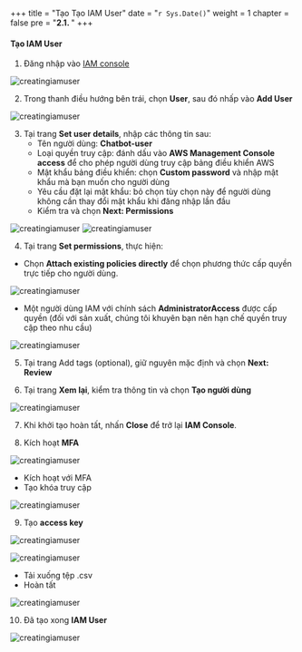 +++
title = "Tạo Tạo IAM User"
date = "`r Sys.Date()`"
weight = 1
chapter = false
pre = "<b>2.1. </b>"
+++

#### Tạo IAM User

1. Đăng nhập vào [IAM console](https://console.aws.amazon.com/iam/home#/home)

![creatingiamuser](/Deploying-a-Multi-Model-and-Multi-RAG-Powered-Chatbot-Using-AWS-CDK-on-AWS/images/2-preparation-steps/1-creatingiamuser/001-1-creatingiamuser.png?width=90pc)

2. Trong thanh điều hướng bên trái, chọn **User**, sau đó nhấp vào **Add User**

![creatingiamuser](/Deploying-a-Multi-Model-and-Multi-RAG-Powered-Chatbot-Using-AWS-CDK-on-AWS/images/2-preparation-steps/1-creatingiamuser/002-1-creatingiamuser.png?width=90pc)

3. Tại trang **Set user details**, nhập các thông tin sau:
    - Tên người dùng: **Chatbot-user**
    - Loại quyền truy cập: đánh dấu vào **AWS Management Console access** để cho phép người dùng truy cập bảng điều khiển AWS
    - Mật khẩu bảng điều khiển: chọn **Custom password** và nhập mật khẩu mà bạn muốn cho người dùng
    - Yêu cầu đặt lại mật khẩu: bỏ chọn tùy chọn này để người dùng không cần thay đổi mật khẩu khi đăng nhập lần đầu
    - Kiểm tra và chọn **Next: Permissions**

![creatingiamuser](/Deploying-a-Multi-Model-and-Multi-RAG-Powered-Chatbot-Using-AWS-CDK-on-AWS/images/2-preparation-steps/1-creatingiamuser/003-1-creatingiamuser.png?width=90pc)
![creatingiamuser](/Deploying-a-Multi-Model-and-Multi-RAG-Powered-Chatbot-Using-AWS-CDK-on-AWS/images/2-preparation-steps/1-creatingiamuser/004-1-creatingiamuser.png?width=90pc)

4. Tại trang **Set permissions**, thực hiện:
- Chọn **Attach existing policies directly** để chọn phương thức cấp quyền trực tiếp cho người dùng.

![creatingiamuser](/Deploying-a-Multi-Model-and-Multi-RAG-Powered-Chatbot-Using-AWS-CDK-on-AWS/images/2-preparation-steps/1-creatingiamuser/005-1-creatingiamuser.png?width=90pc)

- Một người dùng IAM với chính sách **AdministratorAccess** được cấp quyền (đối với sản xuất, chúng tôi khuyên bạn nên hạn chế quyền truy cập theo nhu cầu)

![creatingiamuser](/Deploying-a-Multi-Model-and-Multi-RAG-Powered-Chatbot-Using-AWS-CDK-on-AWS/images/2-preparation-steps/1-creatingiamuser/006-1-creatingiamuser.png?width=90pc)

5. Tại trang Add tags (optional), giữ nguyên mặc định và chọn **Next: Review**

6. Tại trang **Xem lại**, kiểm tra thông tin và chọn **Tạo người dùng**

![creatingiamuser](/Deploying-a-Multi-Model-and-Multi-RAG-Powered-Chatbot-Using-AWS-CDK-on-AWS/images/2-preparation-steps/1-creatingiamuser/007-1-creatingiamuser.png?width=90pc)

7. Khi khởi tạo hoàn tất, nhấn **Close** để trở lại  **IAM Console**.

8. Kích hoạt **MFA**

![creatingiamuser](/Deploying-a-Multi-Model-and-Multi-RAG-Powered-Chatbot-Using-AWS-CDK-on-AWS/images/2-preparation-steps/1-creatingiamuser/008-1-creatingiamuser.png?width=90pc)

- Kích hoạt với MFA
- Tạo khóa truy cập

![creatingiamuser](/Deploying-a-Multi-Model-and-Multi-RAG-Powered-Chatbot-Using-AWS-CDK-on-AWS/images/2-preparation-steps/1-creatingiamuser/009-1-creatingiamuser.png?width=90pc)

9. Tạo **access key**

![creatingiamuser](/Deploying-a-Multi-Model-and-Multi-RAG-Powered-Chatbot-Using-AWS-CDK-on-AWS/images/2-preparation-steps/1-creatingiamuser/011-1-creatingiamuser.png?width=90pc)

![creatingiamuser](/Deploying-a-Multi-Model-and-Multi-RAG-Powered-Chatbot-Using-AWS-CDK-on-AWS/images/2-preparation-steps/1-creatingiamuser/012-1-creatingiamuser.png?width=90pc)

   - Tải xuống tệp .csv
   - Hoàn tất

![creatingiamuser](/Deploying-a-Multi-Model-and-Multi-RAG-Powered-Chatbot-Using-AWS-CDK-on-AWS/images/2-preparation-steps/1-creatingiamuser/013-1-creatingiamuser.png?width=90pc)

10. Đã tạo xong **IAM User**

![creatingiamuser](/Deploying-a-Multi-Model-and-Multi-RAG-Powered-Chatbot-Using-AWS-CDK-on-AWS/images/2-preparation-steps/1-creatingiamuser/014-1-creatingiamuser.png?width=90pc)